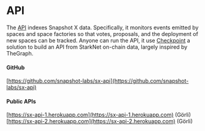 # API

The [API](https://github.com/snapshot-labs/sx-api) indexes Snapshot X data. Specifically, it monitors events emitted by spaces and space factories so that votes, proposals, and the deployment of new spaces can be tracked. Anyone can run the API, it use [Checkpoint](https://github.com/snapshot-labs/checkpoint) a solution to build an API from StarkNet on-chain data, largely inspired by TheGraph.

#### GitHub

[https://github.com/snapshot-labs/sx-api](https://github.com/snapshot-labs/sx-api)

#### Public APIs

[https://sx-api-1.herokuapp.com](https://sx-api-1.herokuapp.com) (Görli)\
[https://sx-api-2.herokuapp.com](https://sx-api-2.herokuapp.com) (Görli)
